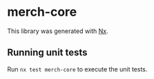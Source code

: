 # merch-core

This library was generated with [Nx](https://nx.dev).

## Running unit tests

Run `nx test merch-core` to execute the unit tests.
